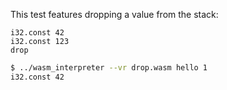 This test features dropping a value from the stack:
```wasm
i32.const 42
i32.const 123
drop
```

```sh
$ ../wasm_interpreter --vr drop.wasm hello 1
i32.const 42
```
